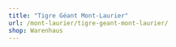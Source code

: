 ```yaml
---
title: "Tigre Géant Mont-Laurier"
url: /mont-laurier/tigre-geant-mont-laurier/
shop: Warenhaus
---
```

